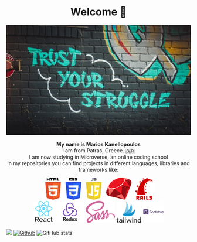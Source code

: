 <h1 align=center> Welcome 👋 </h1>

<img title="Title" height=300 width=100% src="https://github.com/mariosknl/mariosknl/blob/master/assets/trust_your_struggle.jpeg">

<p align=center>
  <b>My name is Marios Kanellopoulos</b> <br />
  I am from Patras, Greece. 🇬🇷 <br />
  I am now studying in Microverse, an online coding school <br />
  In my repositories you can find projects in different languages, libraries and frameworks like:
</p>

<p align=center>
<span align=center class=d-flex>
<img title="HTML" height=60 src="https://github.com/mariosknl/mariosknl/blob/master/assets/html5.png">
<img title="CSS3" height=60 src="https://github.com/mariosknl/mariosknl/blob/master/assets/css3.png">
<img title="JS" height=60 src="https://github.com/mariosknl/mariosknl/blob/master/assets/js.png">
<img title="RUBY" height=60 src="https://github.com/mariosknl/mariosknl/blob/master/assets/ruby.png">
<img title="RAILS" height=60 src="https://github.com/mariosknl/mariosknl/blob/master/assets/rails.png">
</span> <br />
<span align=center class=d-flex>
<img title="REACT" height=60 src="https://github.com/mariosknl/mariosknl/blob/master/assets/react.png">
<img title="REDUX" height=60 src="https://github.com/mariosknl/mariosknl/blob/master/assets/redux.png">
<img title="SASS" height=60 src="https://github.com/mariosknl/mariosknl/blob/master/assets/sass.png">
<img title="TAILWIND" height=60 src="https://github.com/mariosknl/mariosknl/blob/master/assets/tailwind.jpeg">
<img title="BOOTSTRAP" height=60 src="https://github.com/mariosknl/mariosknl/blob/master/assets/bootstrap.jpeg">
</span>
</p>

![](https://visitor-badge.laobi.icu/badge?page_id=mariosknl.mariosknl)
[![Github](https://img.shields.io/github/followers/mariosknl?label=Follow&style=social)](https://github.com/mariosknl)
![GitHub stats](https://github-readme-stats.vercel.app/api?username=mariosknl&show_icons=true&theme=tokyonight)
